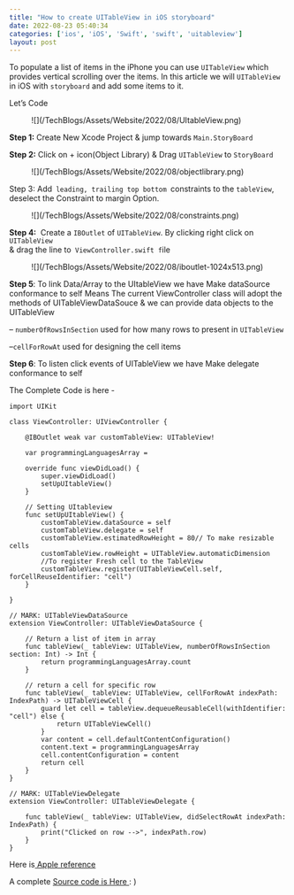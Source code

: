 ```yaml
---
title: "How to create UITableView in iOS storyboard"
date: 2022-08-23 05:40:34
categories: ['ios', 'iOS', 'Swift', 'swift', 'uitableview']
layout: post
---
```


<!-- wp:paragraph -->
To populate a list of items in the iPhone you can use <code>UITableView</code> which provides vertical scrolling over the items. In this article we will <code>UITableView</code> in iOS with <code>storyboard</code> and add some items to it.


<!-- /wp:paragraph -->

<!-- wp:paragraph -->
Let’s Code


<!-- /wp:paragraph -->

<!-- wp:image {"id":1111,"sizeSlug":"full","linkDestination":"none"} -->
<figure class="wp-block-image size-full">![](/TechBlogs/Assets/Website/2022/08/UItableView.png)</figure>
<!-- /wp:image -->

<!-- wp:paragraph -->
<strong>Step 1:</strong> Create New Xcode Project & jump towards <code>Main.StoryBoard</code>


<!-- /wp:paragraph -->

<!-- wp:paragraph -->
<strong>Step 2:</strong> Click on + icon(Object Library) & Drag <code>UITableView</code> to <code>StoryBoard</code>


<!-- /wp:paragraph -->

<!-- wp:image {"id":1108,"sizeSlug":"full","linkDestination":"none"} -->
<figure class="wp-block-image size-full">![](/TechBlogs/Assets/Website/2022/08/objectlibrary.png)</figure>
<!-- /wp:image -->

<!-- wp:paragraph -->
Step 3: Add<code> leading, trailing top bottom </code>constraints to the <code>tableView</code>, deselect the Constraint to margin Option.


<!-- /wp:paragraph -->

<!-- wp:image {"id":1109,"sizeSlug":"full","linkDestination":"none"} -->
<figure class="wp-block-image size-full">![](/TechBlogs/Assets/Website/2022/08/constraints.png)</figure>
<!-- /wp:image -->

<!-- wp:paragraph -->
<strong>Step 4:</strong>  Create a <code>IBOutlet</code> of <code>UITableView</code>. By clicking right click on<code> UITableView </code>& drag the line to<code> ViewController.swift f</code>ile


<!-- /wp:paragraph -->

<!-- wp:image {"id":1110,"sizeSlug":"large","linkDestination":"none"} -->
<figure class="wp-block-image size-large">![](/TechBlogs/Assets/Website/2022/08/iboutlet-1024x513.png)</figure>
<!-- /wp:image -->

<!-- wp:paragraph -->
<strong>Step 5</strong>: To link Data/Array to the UItableView we have Make dataSource conformance to self Means The current ViewController class will adopt the methods of UITableViewDataSouce & we can provide data objects to the UITableView


<!-- /wp:paragraph -->

<!-- wp:paragraph -->
– <code>numberOfRowsInSection</code> used for how many rows to present in <code>UITableView</code> 


<!-- /wp:paragraph -->

<!-- wp:paragraph -->
–<code>cellForRowAt</code><strong> </strong>used for designing the cell items 


<!-- /wp:paragraph -->

<!-- wp:paragraph -->
<strong>Step 6</strong>: To listen click events of UITableView we have Make delegate conformance to self


<!-- /wp:paragraph -->

<!-- wp:paragraph -->
The Complete Code is here -


<!-- /wp:paragraph -->

<!-- wp:code -->
<pre class="wp-block-code"><code lang="swift" class="language-swift">import UIKit

class ViewController: UIViewController {

    @IBOutlet weak var customTableView: UITableView!
    
    var programmingLanguagesArray = 
    
    override func viewDidLoad() {
        super.viewDidLoad()
        setUpUItableView()
    }

    // Setting UItableview 
    func setUpUItableView() {
        customTableView.dataSource = self
        customTableView.delegate = self
        customTableView.estimatedRowHeight = 80// To make resizable cells
        customTableView.rowHeight = UITableView.automaticDimension
        //To register Fresh cell to the TableView
        customTableView.register(UITableViewCell.self, forCellReuseIdentifier: "cell")
    }

}

// MARK: UITableViewDataSource
extension ViewController: UITableViewDataSource {
    
    // Return a list of item in array
    func tableView(_ tableView: UITableView, numberOfRowsInSection section: Int) -> Int {
        return programmingLanguagesArray.count
    }
    
    // return a cell for specific row
    func tableView(_ tableView: UITableView, cellForRowAt indexPath: IndexPath) -> UITableViewCell {
        guard let cell = tableView.dequeueReusableCell(withIdentifier: "cell") else {
            return UITableViewCell()
        }
        var content = cell.defaultContentConfiguration()
        content.text = programmingLanguagesArray
        cell.contentConfiguration = content
        return cell
    }
}

// MARK: UITableViewDelegate
extension ViewController: UITableViewDelegate {
    
    func tableView(_ tableView: UITableView, didSelectRowAt indexPath: IndexPath) {
        print("Clicked on row -->", indexPath.row)
    }
}</code></pre>
<!-- /wp:code -->

<!-- wp:paragraph -->
Here is<a href="https://developer.apple.com/documentation/uikit/uitableview"> Apple reference </a>


<!-- /wp:paragraph -->

<!-- wp:paragraph -->
A complete <a href="https://github.com/janeshsutharios/iOS_Tutorials/tree/main/UITableView_Example_Swift">Source code is Here </a>: )


<!-- /wp:paragraph -->
